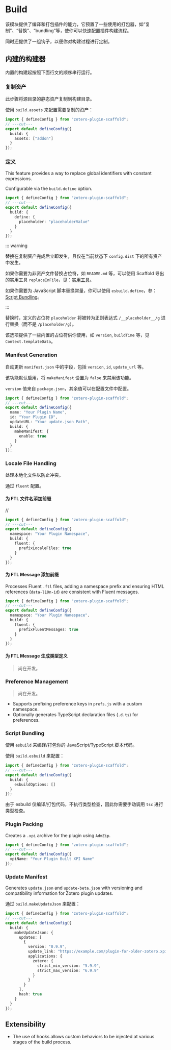 # Build

该模块提供了编译和打包插件的能力，它预置了一些使用的打包器，如“复制”、“替换”、“bundling”等，使你可以快速配置插件构建流程。

同时还提供了一组钩子，以便你对构建过程进行定制。

## 内建的构建器

内置的构建起按照下面行文的顺序串行运行。

### 复制资产

此步骤将源目录的静态资产复制到构建目录。

使用 `build.assets` 来配置需要复制的资产：

```ts twoslash
import { defineConfig } from "zotero-plugin-scaffold";
// ---cut---
export default defineConfig({
  build: {
    assets: ["addon"]
  }
});
```

### 定义

This feature provides a way to replace global identifiers with constant expressions.

Configurable via the `build.define` option.

```ts twoslash
import { defineConfig } from "zotero-plugin-scaffold";
// ---cut---
export default defineConfig({
  build: {
    define: {
      placeholder: "placeholderValue"
    }
  }
});
```

::: warning

替换在复制资产完成后立即发生，且仅在当前状态下 `config.dist` 下的所有资产中发生。

如果你需要为非资产文件替换占位符，如 `README.md` 等，可以使用 Scaffold 导出的实用工具 `replaceInFile`，见：[实用工具](#)。

如果你需要为 JavaScript 脚本替换常量，你可以使用 `esbuild.define`，参：[Script Bundling](#script-bundling)。

:::

替换时，定义的占位符 `placeholder` 将被转为正则表达式 `/__placeholder__/g` 进行替换（而不是 `/placeholder/g`）。

该选项提供了一些内置的占位符供你使用，如 `version`, `buildTime` 等，见 `Context.templateData`。

### Manifest Generation

自动更新 `manifest.json` 中的字段，包括 `version`, `id`, `update_url` 等。

该功能默认启用，将 `makeManifest` 设置为 `false` 来禁用该功能。

`version` 值来自 `package.json`，其余值可以在配置文件中配置。

```ts twoslash
import { defineConfig } from "zotero-plugin-scaffold";
// ---cut---
export default defineConfig({
  name: "Your Plugin Name",
  id: "Your Plugin ID",
  updateURL: "Your update.json Path",
  build: {
    makeManifest: {
      enable: true
    }
  }
});
```

### Locale File Handling

处理本地化文件以防止冲突。

通过 `fluent` 配置。

#### 为 FTL 文件名添加前缀

//

```ts twoslash
import { defineConfig } from "zotero-plugin-scaffold";
// ---cut---
export default defineConfig({
  namespace: "Your Plugin Namespace",
  build: {
    fluent: {
      prefixLocaleFiles: true
    }
  }
});
```

#### 为 FTL Message 添加前缀

Processes Fluent `.ftl` files, adding a namespace prefix and ensuring HTML references (`data-l10n-id`) are consistent with Fluent messages.

```ts twoslash
import { defineConfig } from "zotero-plugin-scaffold";
// ---cut---
export default defineConfig({
  namespace: "Your Plugin Namespace",
  build: {
    fluent: {
      prefixFluentMessages: true
    }
  }
});
```

#### 为 FTL Message 生成类型定义

> 尚在开发。

### Preference Management

> 尚在开发。

- Supports prefixing preference keys in `prefs.js` with a custom namespace.
- Optionally generates TypeScript declaration files (`.d.ts`) for preferences.

### Script Bundling

使用 `esbuild` 来编译/打包你的 JavaScript/TypeScript 脚本代码。

使用 `build.esbuild` 来配置：

```ts twoslash
import { defineConfig } from "zotero-plugin-scaffold";
// ---cut---
export default defineConfig({
  build: {
    esbuildOptions: []
  }
});
```

由于 esbuild 仅编译/打包代码，不执行类型检查，因此你需要手动调用 `tsc` 进行类型检查。

### Plugin Packing

Creates a `.xpi` archive for the plugin using `AdmZip`.

```ts twoslash
import { defineConfig } from "zotero-plugin-scaffold";
// ---cut---
export default defineConfig({
  xpiName: "Your Plugin Built XPI Name"
});
```

### Update Manifest

Generates `update.json` and `update-beta.json` with versioning and compatibility information for Zotero plugin updates.

通过 `build.makeUpdateJson` 来配置：

```ts twoslash
import { defineConfig } from "zotero-plugin-scaffold";
// ---cut---
export default defineConfig({
  build: {
    makeUpdateJson: {
      updates: [
        {
          version: "0.9.9",
          update_link: "https://example.com/plugin-for-older-zotero.xpi",
          applications: {
            zotero: {
              strict_min_version: "5.9.9",
              strict_max_version: "6.9.9"
            }
          }
        }
      ],
      hash: true
    }
  }
});
```

## Extensibility

- The use of hooks allows custom behaviors to be injected at various stages of the build process.
